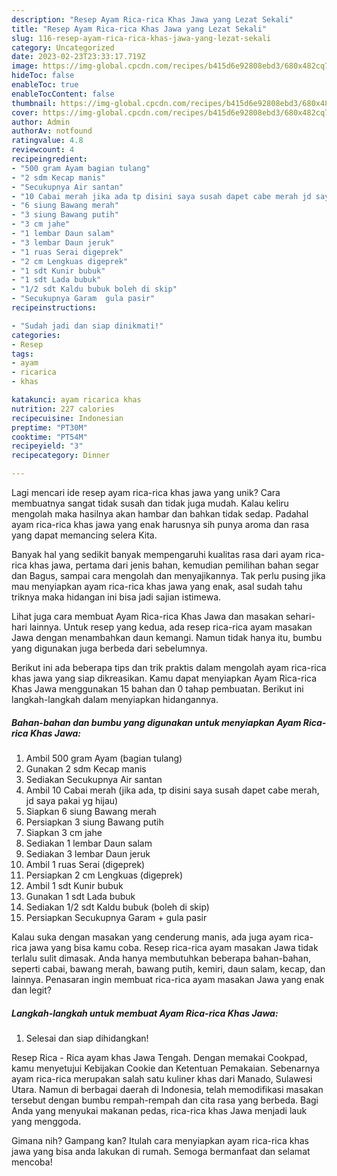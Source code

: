 ```yaml
---
description: "Resep Ayam Rica-rica Khas Jawa yang Lezat Sekali"
title: "Resep Ayam Rica-rica Khas Jawa yang Lezat Sekali"
slug: 116-resep-ayam-rica-rica-khas-jawa-yang-lezat-sekali
category: Uncategorized
date: 2023-02-23T23:33:17.719Z
image: https://img-global.cpcdn.com/recipes/b415d6e92808ebd3/680x482cq70/ayam-rica-rica-khas-jawa-foto-resep-utama.jpg
hideToc: false
enableToc: true
enableTocContent: false
thumbnail: https://img-global.cpcdn.com/recipes/b415d6e92808ebd3/680x482cq70/ayam-rica-rica-khas-jawa-foto-resep-utama.jpg
cover: https://img-global.cpcdn.com/recipes/b415d6e92808ebd3/680x482cq70/ayam-rica-rica-khas-jawa-foto-resep-utama.jpg
author: Admin
authorAv: notfound
ratingvalue: 4.8
reviewcount: 4
recipeingredient:
- "500 gram Ayam bagian tulang"
- "2 sdm Kecap manis"
- "Secukupnya Air santan"
- "10 Cabai merah jika ada tp disini saya susah dapet cabe merah jd saya pakai yg hijau"
- "6 siung Bawang merah"
- "3 siung Bawang putih"
- "3 cm jahe"
- "1 lembar Daun salam"
- "3 lembar Daun jeruk"
- "1 ruas Serai digeprek"
- "2 cm Lengkuas digeprek"
- "1 sdt Kunir bubuk"
- "1 sdt Lada bubuk"
- "1/2 sdt Kaldu bubuk boleh di skip"
- "Secukupnya Garam  gula pasir"
recipeinstructions:

- "Sudah jadi dan siap dinikmati!"
categories:
- Resep
tags:
- ayam
- ricarica
- khas

katakunci: ayam ricarica khas 
nutrition: 227 calories
recipecuisine: Indonesian
preptime: "PT30M"
cooktime: "PT54M"
recipeyield: "3"
recipecategory: Dinner

---
```





Lagi mencari ide resep ayam rica-rica khas jawa yang unik? Cara membuatnya sangat tidak susah dan tidak juga mudah. Kalau keliru mengolah maka hasilnya akan hambar dan bahkan tidak sedap. Padahal ayam rica-rica khas jawa yang enak harusnya sih punya aroma dan rasa yang dapat memancing selera Kita.





Banyak hal yang sedikit banyak mempengaruhi kualitas rasa dari ayam rica-rica khas jawa, pertama dari jenis bahan, kemudian pemilihan bahan segar dan Bagus, sampai cara mengolah dan menyajikannya. Tak perlu pusing jika mau menyiapkan ayam rica-rica khas jawa yang enak,      asal sudah tahu triknya maka hidangan ini bisa jadi sajian istimewa.














Lihat juga cara membuat Ayam Rica-rica Khas Jawa dan masakan sehari-hari lainnya. Untuk resep yang kedua, ada resep rica-rica ayam masakan Jawa dengan menambahkan daun kemangi. Namun tidak hanya itu, bumbu yang digunakan juga berbeda dari sebelumnya.






Berikut ini ada beberapa tips dan trik praktis dalam mengolah ayam rica-rica khas jawa yang siap dikreasikan. Kamu dapat menyiapkan Ayam Rica-rica Khas Jawa menggunakan 15 bahan dan 0 tahap pembuatan. Berikut ini langkah-langkah dalam menyiapkan hidangannya.

<!--inarticleads1-->

##### Bahan-bahan dan bumbu yang digunakan untuk menyiapkan Ayam Rica-rica Khas Jawa:

1. Ambil 500 gram Ayam (bagian tulang)
1. Gunakan 2 sdm Kecap manis
1. Sediakan Secukupnya Air santan
1. Ambil 10 Cabai merah (jika ada, tp disini saya susah dapet cabe merah, jd saya pakai yg hijau)
1. Siapkan 6 siung Bawang merah
1. Persiapkan 3 siung Bawang putih
1. Siapkan 3 cm jahe
1. Sediakan 1 lembar Daun salam
1. Sediakan 3 lembar Daun jeruk
1. Ambil 1 ruas Serai (digeprek)
1. Persiapkan 2 cm Lengkuas (digeprek)
1. Ambil 1 sdt Kunir bubuk
1. Gunakan 1 sdt Lada bubuk
1. Sediakan 1/2 sdt Kaldu bubuk (boleh di skip)
1. Persiapkan Secukupnya Garam + gula pasir


Kalau suka dengan masakan yang cenderung manis, ada juga ayam rica-rica jawa yang bisa kamu coba. Resep rica-rica ayam masakan Jawa tidak terlalu sulit dimasak. Anda hanya membutuhkan beberapa bahan-bahan, seperti cabai, bawang merah, bawang putih, kemiri, daun salam, kecap, dan lainnya. Penasaran ingin membuat rica-rica ayam masakan Jawa yang enak dan legit? 

<!--inarticleads2-->

##### Langkah-langkah untuk membuat Ayam Rica-rica Khas Jawa:


1. Selesai dan siap dihidangkan!

Resep Rica - Rica ayam khas Jawa Tengah. Dengan memakai Cookpad, kamu menyetujui Kebijakan Cookie dan Ketentuan Pemakaian. Sebenarnya ayam rica-rica merupakan salah satu kuliner khas dari Manado, Sulawesi Utara. Namun di berbagai daerah di Indonesia, telah memodifikasi masakan tersebut dengan bumbu rempah-rempah dan cita rasa yang berbeda. Bagi Anda yang menyukai makanan pedas, rica-rica khas Jawa menjadi lauk yang menggoda. 

Gimana nih? Gampang kan? Itulah cara menyiapkan ayam rica-rica khas jawa yang bisa anda lakukan di rumah. Semoga bermanfaat dan selamat mencoba!
